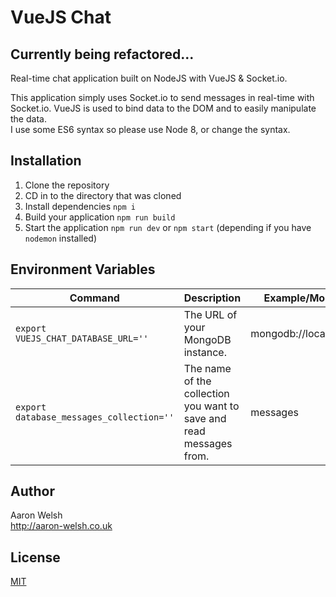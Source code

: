 # VueJS Chat

## Currently being refactored...

Real-time chat application built on NodeJS with VueJS & Socket.io.  

This application simply uses Socket.io to send messages in real-time with Socket.io. VueJS is used to bind data to the DOM and to easily manipulate the data.  
I use some ES6 syntax so please use Node 8, or change the syntax.


## Installation
1. Clone the repository 
2. CD in to the directory that was cloned 
3. Install dependencies `npm i`   
4. Build your application `npm run build`
5. Start the application `npm run dev` or `npm start` (depending if you have `nodemon` installed)

## Environment Variables

| Command | Description | Example/More Information |
| --- | --- | --- |
| `export VUEJS_CHAT_DATABASE_URL=''` | The URL of your MongoDB instance. | mongodb://localhost:27017/chat |
| `export database_messages_collection=''` | The name of the collection you want to save and read messages from. | messages |

## Author
Aaron Welsh  
http://aaron-welsh.co.uk

## License

[MIT](http://opensource.org/licenses/MIT)
